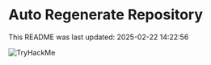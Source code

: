 # Auto Regenerate Repository

This README was last updated: 2025-02-22 14:22:56

 ![TryHackMe](https://tryhackme.com/badge/533634)